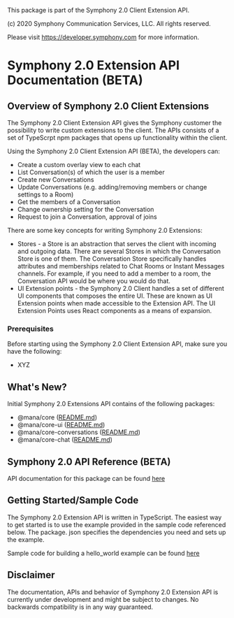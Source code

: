 
 
This package is part of the Symphony 2.0 Client Extension API.
 
(c) 2020 Symphony Communication Services, LLC. All rights reserved.
 
Please visit https://developer.symphony.com for more information.
 
# Symphony 2.0 Extension API Documentation (BETA)
 
 
 
 
 
## Overview of Symphony 2.0 Client Extensions
 
The Symphony 2.0 Client Extension API gives the Symphony customer the possibility to write custom extensions to the client. The APIs consists of a set of TypeScrpt npm packages that opens up functionality within the client.

Using the Symphony 2.0 Client Extension API (BETA), the developers can:

* Create a custom overlay view to each chat
* List Conversation(s) of which the user is a member
* Create new Conversations
* Update Conversations (e.g. adding/removing members or change settings to a Room)
* Get the members of a Conversation
* Change ownership setting for the Conversation
* Request to join a Conversation, approval of joins


There are some key concepts for writing Symphony 2.0 Extensions:
 
* Stores - a Store is an abstraction that serves the client with incoming and outgoing data. There are several Stores in which the Conversation Store is one of them. The Conversation Store specifically handles attributes and memberships related to Chat Rooms or Instant Messages channels. For example, if you need to add a member to a room, the Conversation API would be where you would do that.
* UI Extension points - the Symphony 2.0 Client handles a set of different UI components that composes the entire UI. These are known as UI Extension points when made accessible to the Extension API. The UI Extension Points uses React components as a means of expansion.
 
 
### Prerequisites
 
 Before starting using the Symphony 2.0 Client Extension API, make sure you have the following:

 * XYZ

## What's New?
 
Initial Symphony 2.0 Extensions API contains of the following packages:
 
* @mana/core ([README.md](../core/README.md))
* @mana/core-ui ([README.md](../core-ui/README.md))
* @mana/core-conversations ([README.md](../core-conversations/README.md))
* @mana/core-chat ([README.md](../core-chat/README.md))
 
## Symphony 2.0 API Reference (BETA)
 
API documentation for this package can be found [here](doc/index.md)

 
## Getting Started/Sample Code

The Symphony 2.0 Extension API is written in TypeScript.
The easiest way to get started is to use the example provided in the sample code referenced below. The package. json specifies the dependencies you need and sets up the example.
 
Sample code for building a hello_world example can be found [here](../../client/extensionLib/examples/hello-world/README.md)
 
## Disclaimer
The documentation, APIs and behavior of Symphony 2.0 Extension API is currently under development and might be subject to changes. No backwards compatibility is in any way guaranteed.
 

